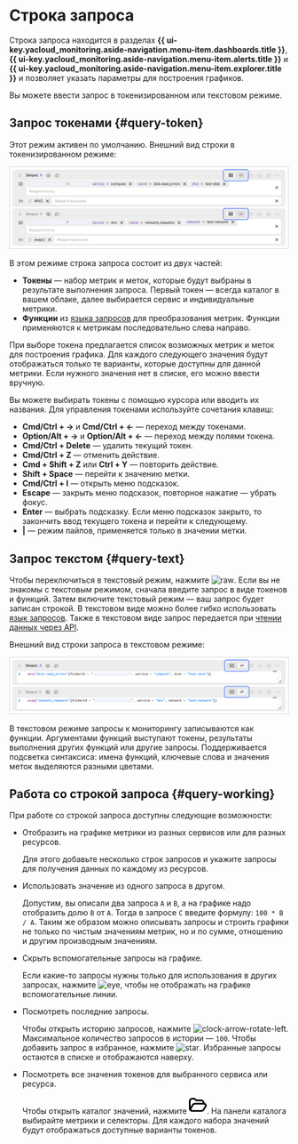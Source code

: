 # Строка запроса

Строка запроса находится в разделах **{{ ui-key.yacloud_monitoring.aside-navigation.menu-item.dashboards.title }}**, **{{ ui-key.yacloud_monitoring.aside-navigation.menu-item.alerts.title }}** и **{{ ui-key.yacloud_monitoring.aside-navigation.menu-item.explorer.title }}** и позволяет указать параметры для построения графиков.

Вы можете ввести запрос в токенизированном или текстовом режиме.

## Запрос токенами {#query-token}

Этот режим активен по умолчанию. Внешний вид строки в токенизированном режиме:

![Строка запроса в токенизированном режиме](../../../_assets/monitoring/query_string_tokens_2025.png "Строка запроса в токенизированном режиме")

В этом режиме строка запроса состоит из двух частей:

* **Токены** — набор метрик и меток, которые будут выбраны в результате выполнения запроса. Первый токен — всегда каталог в вашем облаке, далее выбирается сервис и индивидуальные метрики.
* **Функции** из [языка запросов](../querying.md) для преобразования метрик. Функции применяются к метрикам последовательно слева направо.

При выборе токена предлагается список возможных метрик и меток для построения графика. Для каждого следующего значения будут отображаться только те варианты, которые доступны для данной метрики. Если нужного значения нет в списке, его можно ввести вручную.

Вы можете выбирать токены с помощью курсора или вводить их названия. Для управления токенами используйте сочетания клавиш:

* **Cmd/Ctrl + →** и **Cmd/Ctrl + ←** — переход между токенами.
* **Option/Alt + →** и **Option/Alt + ←** — переход между полями токена.
* **Сmd/Ctrl + Delete** — удалить текущий токен.
* **Сmd/Ctrl + Z** — отменить действие.
* **Сmd + Shift + Z** или **Ctrl + Y** — повторить действие.
* **Shift + Space** — перейти к значению метки.
* **Сmd/Ctrl + I** — открыть меню подсказок.
* **Escape** — закрыть меню подсказок, повторное нажатие — убрать фокус.
* **Enter** — выбрать подсказку. Если меню подсказок закрыто, то закончить ввод текущего токена и перейти к следующему.
* **|** — режим пайпов, применяется только в значении метки.

## Запрос текстом {#query-text}

Чтобы переключиться в текстовый режим, нажмите ![raw](../../../_assets/console-icons/code.svg). Если вы не знакомы с текстовым режимом, сначала введите запрос в виде токенов и функций. Затем включите текстовый режим — ваш запрос будет записан строкой. В текстовом виде можно более гибко использовать [язык запросов](../querying.md). Также в текстовом виде запрос передается при [чтении данных через API](../../api-ref/MetricsData/read.md).

Внешний вид строки запроса в текстовом режиме:

![Строка запроса в текстовом режиме](../../../_assets/monitoring/query_string_text_2025.png "Строка запроса в текстовом режиме")

В текстовом режиме запросы к мониторингу записываются как функции. Аргументами функций выступают токены, результаты выполнения других функций или другие запросы. Поддерживается подсветка синтаксиса: имена функций, ключевые слова и значения меток выделяются разными цветами.

## Работа со строкой запроса {#query-working}

При работе со строкой запроса доступны следующие возможности:

* Отобразить на графике метрики из разных сервисов или для разных ресурсов.
  
    Для этого добавьте несколько строк запросов и укажите запросы для получения данных по каждому из ресурсов.

* Использовать значение из одного запроса в другом.

    Допустим, вы описали два запроса `A` и `B`, а на графике надо отобразить долю `B` от `A`. Тогда в запросе `C` введите формулу: `100 * B / A`. Таким же образом можно описывать запросы и строить графики не только по чистым значениям метрик, но и по сумме, отношению и другим производным значениям.

* Скрыть вспомогательные запросы на графике.
  
    Если какие-то запросы нужны только для использования в других запросах, нажмите ![eye](../../../_assets/console-icons/eye.svg), чтобы не отображать на графике вспомогательные линии.

* Посмотреть последние запросы.

    Чтобы открыть историю запросов, нажмите ![clock-arrow-rotate-left](../../../_assets/console-icons/clock-arrow-rotate-left.svg). Максимальное количество запросов в истории — `100`. Чтобы добавить запрос в избранное, нажмите ![star](../../../_assets/console-icons/star.svg). Избранные запросы остаются в списке и отображаются наверху.

* Посмотреть все значения токенов для выбранного сервиса или ресурса.

    Чтобы открыть каталог значений, нажмите ![view](../../../_assets/console-icons/folder-open.svg). На панели каталога выбирайте метрики и селекторы. Для каждого набора значений будут отображаться доступные варианты токенов.
